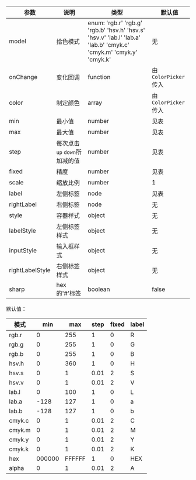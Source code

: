 | 参数       | 说明           | 类型             | 默认值       |
|------------|----------------|------------------|--------------|
| model      | 拾色模式 | enum: 'rgb.r' 'rgb.g' 'rgb.b' 'hsv.h' 'hsv.s' 'hsv.v' 'lab.l' 'lab.a' 'lab.b' 'cmyk.c' 'cmyk.m' 'cmyk.y' 'cmyk.k'|  无  |
| onChange   | 变化回调  | function    | 由`ColorPicker`传入       |
| color      | 制定颜色 | array    | 由`ColorPicker`传入       |
| min | 最小值  | number  | 见表        |
| max | 最大值  | number  | 见表        |
| step | 每次点击`up` `down`所加减的值  | number  | 见表         |
| fixed | 精度  | number  | 见表         |
| scale | 缩放比例  | number  | 1         |
| label | 左侧标签 | node | 见表 |
| rightLabel | 右侧标签 | node | 无 |
| style  | 容器样式 | object | 无 |
| labelStyle  | 左侧标签样式 | object | 无 |
| inputStyle  | 输入框样式 | object | 无 |
| rightLabelStyle  | 右侧标签样式 | object | 无 |
| sharp | hex 的'#'标签 | boolean | false |

默认值：

| 模式  | min | max | step | fixed | label |
|-------|-----|-----|------|-------|-------|
| rgb.r |  0  | 255 |  1   |   0   |   R   |
| rgb.g |  0  | 255 |  1   |   0   |   G   |
| rgb.b |  0  | 255 |  1   |   0   |   B   |
| hsv.h |  0  | 360 |  1   |   0   |   H   |
| hsv.s |  0  |  1  | 0.01 |   2   |   S   |
| hsv.v |  0  |  1  | 0.01 |   2   |   V   |
| lab.l |  0  | 100 |  1   |   0   |   L   |
| lab.a |-128 | 127 |  1   |   0   |   a   |
| lab.b |-128 | 127 |  1   |   0   |   b   |
|cmyk.c |  0  |  1  | 0.01 |   2   |   C   |
|cmyk.m |  0  |  1  | 0.01 |   2   |   M   |
|cmyk.y |  0  |  1  | 0.01 |   2   |   Y   |
|cmyk.k |  0  |  1  | 0.01 |   2   |   K   |
| hex   |000000|FFFFFF| 1  |   0   |  HEX  |
| alpha |  0  |  1  | 0.01 |   2   |   A   |